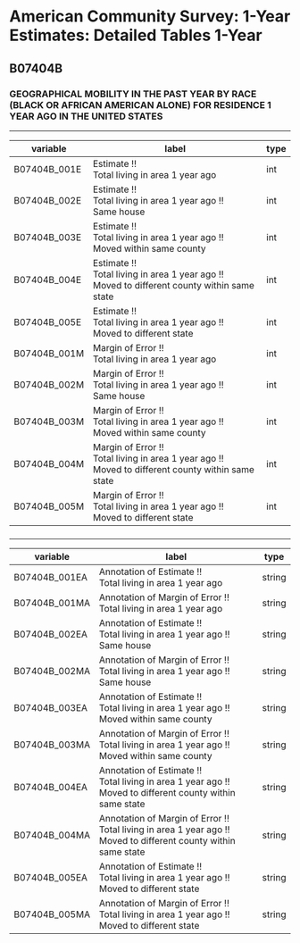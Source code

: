 # American Community Survey: 1-Year Estimates: Detailed Tables 1-Year

## B07404B

### GEOGRAPHICAL MOBILITY IN THE PAST YEAR BY RACE (BLACK OR AFRICAN AMERICAN ALONE) FOR RESIDENCE 1 YEAR AGO IN THE UNITED STATES

___

| variable | label | type |
| ----- | ----- | ----- |
| B07404B_001E | Estimate !!<br>Total living in area 1 year ago | int |
| B07404B_002E | Estimate !!<br>Total living in area 1 year ago !!<br>Same house | int |
| B07404B_003E | Estimate !!<br>Total living in area 1 year ago !!<br>Moved within same county | int |
| B07404B_004E | Estimate !!<br>Total living in area 1 year ago !!<br>Moved to different county within same state | int |
| B07404B_005E | Estimate !!<br>Total living in area 1 year ago !!<br>Moved to different state | int |
| B07404B_001M | Margin of Error !!<br>Total living in area 1 year ago | int |
| B07404B_002M | Margin of Error !!<br>Total living in area 1 year ago !!<br>Same house | int |
| B07404B_003M | Margin of Error !!<br>Total living in area 1 year ago !!<br>Moved within same county | int |
| B07404B_004M | Margin of Error !!<br>Total living in area 1 year ago !!<br>Moved to different county within same state | int |
| B07404B_005M | Margin of Error !!<br>Total living in area 1 year ago !!<br>Moved to different state | int |
### 

___

| variable | label | type |
| ----- | ----- | ----- |
| B07404B_001EA | Annotation of Estimate !!<br>Total living in area 1 year ago | string |
| B07404B_001MA | Annotation of Margin of Error !!<br>Total living in area 1 year ago | string |
| B07404B_002EA | Annotation of Estimate !!<br>Total living in area 1 year ago !!<br>Same house | string |
| B07404B_002MA | Annotation of Margin of Error !!<br>Total living in area 1 year ago !!<br>Same house | string |
| B07404B_003EA | Annotation of Estimate !!<br>Total living in area 1 year ago !!<br>Moved within same county | string |
| B07404B_003MA | Annotation of Margin of Error !!<br>Total living in area 1 year ago !!<br>Moved within same county | string |
| B07404B_004EA | Annotation of Estimate !!<br>Total living in area 1 year ago !!<br>Moved to different county within same state | string |
| B07404B_004MA | Annotation of Margin of Error !!<br>Total living in area 1 year ago !!<br>Moved to different county within same state | string |
| B07404B_005EA | Annotation of Estimate !!<br>Total living in area 1 year ago !!<br>Moved to different state | string |
| B07404B_005MA | Annotation of Margin of Error !!<br>Total living in area 1 year ago !!<br>Moved to different state | string |

